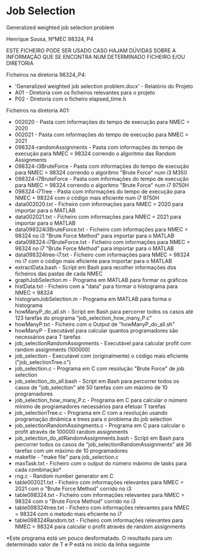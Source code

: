 # Job Selection
Generalized weighted job selection problem

Henrique Sousa, NºMEC 98324, P4

ESTE FICHEIRO PODE SER USADO CASO HAJAM DÚVIDAS SOBRE A INFORMAÇÃO QUE SE ENCONTRA NUM DETERMINADO FICHEIRO E/OU DIRETORIA

Ficheiros na diretoria 98324_P4:

- 'Generalized weighted job selection problem.docx' - Relatório do Projeto
- A01 - Diretoria com os ficheiros relevantes para o projeto
- P02 - Diretoria com o ficheiro elapsed_time.h

Ficheiros na diretoria A01:

- 002020 - Pasta com informações do tempo de execução para NMEC = 2020
- 002021 - Pasta com informações do tempo de execução para NMEC = 2021   
- 098324-randomAssignments - Pasta com informações do tempo de execução para NMEC = 98324 correndo o algoritmo das Random Assignments                                           
- 098324-i3BruteForce - Pasta com informações do tempo de execução para NMEC = 98324 correndo o algoritmo "Brute Force" num i3 M350  
- 098324-i7BruteForce - Pasta com informações do tempo de execução para NMEC = 98324 correndo o algoritmo "Brute Force" num i7 9750H                                          
- 098324-i7Tree - Pasta com informações do tempo de execução para NMEC = 98324 com o código mais eficiente num i7 9750H
- data002020.txt - Ficheiro com informações para NMEC = 2020 para importar para o MATLAB        
- data002021.txt - Ficheiro com informações para NMEC = 2021 para importar para o MATLAB
- data098324i3BruteForce.txt - Ficheiro com informações para NMEC = 98324 no i3 "Brute Force Method" para importar para o MATLAB 
- data098324-i7BruteForce.txt - Ficheiro com informações para NMEC = 98324 no i7 "Brute Force Method" para importar para o MATLAB                               
- data098324tree-i7.txt - Ficheiro com informações para NMEC = 98324 no i7 com o código mais eficiente para importar para o MATLAB                              
- extractData.bash - Script em Bash para recolher informações dos ficheiros das pastas de cada NMEC                                   
- graphJobSelection.m - Programa em MATLAB para formar os gráficos
- histData.txt - Ficheiro com a "data" para formar o histograma para NMEC = 98324                                      
- histogramJobSelection.m - Programa em MATLAB para forma o histograma
- howManyP_do_all.sh - Script em Bash para percorrer todos os casos até 123 tarefas do programa "job_selection_how_many_P.c"
- howManyP.txt - Ficheiro com o Output de "howManyP_do_all.sh"
- howManyP - Executável para calcular quantos programadores são necessários para T tarefas
- job_selectionRandomAssignments - Executável para calcular profit com random assignments (100000)
- job_selection - Executável com (originalmente) o código mais eficiente ("job_selectionTree.c")
- job_selection.c - Programa em C com resolução "Brute Force" de job selection
- job_selection_do_all.bash - Script em Bash para percorrer todos os casos de "job_selection" até 50 tarefas com um máximo de 10 programadores
- job_selection_how_many_P.c - Programa em C para calcular o número mínimo de programadores necessários para efetuar T tarefas
- job_selectionTree.c - Programa em C com a resolução usando programação dinâmica e trees para o problema do job selection
- job_selectionRandomAssingments.c - Programa em C para calcular o profit através de 100000 random assignments
- job_selection_do_allRandomAssignments.bash - Script em Bash para percorrer todos os casos de "job_selectionRandomAssignments" até 36 tarefas com um máximo de 10 programadores
- makefile - "make file" para job_selection.c
- maxTask.txt - Ficheiro com o output do número máximo de tasks para cada combinação*
- rng.c - Random number generator em C
- table002021.txt - Ficheiro com informações relevantes para NMEC = 2021 com o "Brute Force Method" corrido no i3
- table098324.txt - Ficheiro com informações relevantes para NMEC = 98324 com o "Brute Force Method" corrido no i3
- table098324tree.txt - Ficheiro com informações relevantes para NMEC = 98324 com o metodo mais eficiente no i7
- table098324Random.txt - Ficheiro com informações relevantes para NMEC = 98324 para calcular o profit através de random assignments
 
 *Este programa está um pouco desformatado. O resultado para um determinado valor de T e P está no inicio da linha seguinte
